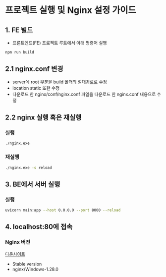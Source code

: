 # 프로젝트 실행 및 Nginx 설정 가이드

## 1. FE 빌드

- 프론트엔드(FE) 프로젝트 루트에서 아래 명령어 실행

```bash
npm run build
```

## 2.1 nginx.conf 변경
- server에 root 부분을 build 폴더의 절대경로로 수정
- location static 또한 수정
- 다운로드 한 nginx/conf/nginx.conf 파일을 다운로드 한 nginx.conf 내용으로 수정
##  2.2  nginx 실행 혹은 재실행 

### 실행
```bash
./nginx.exe
```

### 재실행
```bash
./nginx.exe -s reload
```

## 3. BE에서 서버 실행

### 실행
```bash
uvicorn main:app --host 0.0.0.0 --port 8000 --reload
```

## 4. localhost:80에 접속

### Nginx 버전
[다운사이트](https://nginx.org/en/download.html)
- Stable version
- nginx/Windows-1.28.0